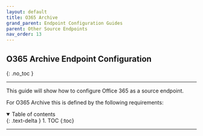 ```yaml
---
layout: default
title: O365 Archive
grand_parent: Endpoint Configuration Guides
parent: Other Source Endpoints
nav_order: 13
---
```


## O365 Archive Endpoint Configuration
{: .no_toc }

---

This guide will show how to configure Office 365 as a source endpoint. 

For O365 Archive this is defined by the following requirements:

<a name="top"></a>
<details open markdown="block">
  <summary>
    Table of contents
  </summary>
  {: .text-delta }
1. TOC
{:toc}
</details>

---
